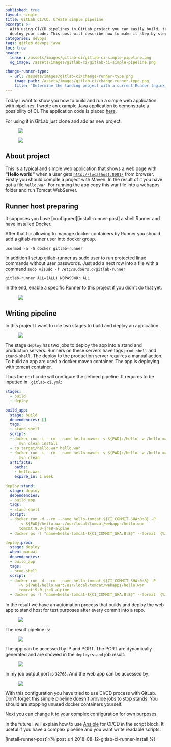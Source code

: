 ```yaml
---
published: true
layout: single
title: GitLab CI/CD. Create simple pipeline
excerpt: >-
  With using CI/CD pipelines in GitLab project you can easily build, test and
  deploy your code. This post will describe how to make it step by step.
categories: devops
tags: gitlab devops java
toc: true
header:
  teaser: /assets/images/gitlab-ci/gitlab-ci-simple-pipeline.png
  og_image: /assets/images/gitlab-ci/gitlab-ci-simple-pipeline.png

change-runner-type:
  - url: /assets/images/gitlab-ci/change-runner-type.png
    image_path: /assets/images/gitlab-ci/change-runner-type.png
    title: "Determine the landing project with a current Runner (nginx)"
---
```


Today I want to show you how to build and run a simple web application with
pipelines. I wrote an example Java application to demonstrate a possibility of CI.
The application code is placed [here][java-servlet-hello].

For using it in GitLab just clone and add as new project.
<figure>
	<a href="/assets/images/gitlab-ci/create-new-project.png">
    <img src="/assets/images/gitlab-ci/create-new-project.png">
  </a>
</figure>
<figure>
	<a href="/assets/images/gitlab-ci/java-project-info.png">
    <img src="/assets/images/gitlab-ci/java-project-info.png">
  </a>
</figure>


## About project

This is a typical and simple web application that shows a web page with
**"Hello world"** when a user gets
[`http://localhost:8081/`](http://localhost:8081/) from browser.
Firstly you should compile a project with Maven. In the result of it you have
got a file `hello.war`. For running the app copy this war file into a webapps
folder and run Tomcat WebServer.


## Runner host preparing

It supposes you have [configured][install-runner-post] a shell Runner and have
installed Docker.

After that for allowing to manage docker containers by Runner you should add
a gitlab-runner user into docker group.
```shell
usermod -a -G docker gitlab-runner
```

In addition I setup gitlab-runner as sudo user to run protected linux commands
without user passwords. Just add a next row into a file with a command
`sudo visudo -f /etc/sudoers.d/gitlab-runner`
```
gitlab-runner ALL=(ALL) NOPASSWD: ALL
```

In the end, enable a specific Runner to this project if you didn't do that yet.

<figure>
	<a href="/assets/images/gitlab-ci/configure-stand-runner.png">
    <img src="/assets/images/gitlab-ci/configure-stand-runner.png">
  </a>
</figure>


## Writing pipeline

In this project I want to use two stages to build and deploy an application.

<figure>
	<a href="/assets/images/gitlab-ci/hello-pipeline.png">
    <img src="/assets/images/gitlab-ci/hello-pipeline.png">
  </a>
</figure>

The stage `deploy` has two jobs to deploy the app into a stand and production
servers. Runners on these servers have tags `prod-shell` and `stand-shell`.
The deploy to the production server requires a manual action. To build an app
are used a docker maven container. The app is deploying with tomcat container.

Thus the next code will configure the defined pipeline.
It requires to be inputted in `.gitlab-ci.yml`:
```yaml
stages:
  - build
  - deploy

build_app:
  stage: build
  dependencies: []
  tags:
  - stand-shell
  script:
  - docker run -i --rm --name hello-maven -v ${PWD}:/hello -w /hello maven
      mvn clean install
  - cp target/hello.war hello.war
  - docker run -i --rm --name hello-maven -v ${PWD}:/hello -w /hello maven
      mvn clean
  artifacts:
    paths:
    - hello.war
    expire_in: 1 week

deploy:stand:
  stage: deploy
  dependencies:
  - build_app
  tags:
  - stand-shell
  script:
  - docker run -d --rm --name hello-tomcat-${CI_COMMIT_SHA:0:8} -P
      -v ${PWD}/hello.war:/usr/local/tomcat/webapps/hello.war   
      tomcat:9.0-jre8-alpine
  - docker ps -f "name=hello-tomcat-${CI_COMMIT_SHA:0:8}" --format '{% raw %}{{.Ports}}{% endraw %}'

deploy:prod:
  stage: deploy
  when: manual
  dependencies:
  - build_app
  tags:
  - prod-shell
  script:
  - docker run -d --rm --name hello-tomcat-${CI_COMMIT_SHA:0:8} -P
      -v ${PWD}/hello.war:/usr/local/tomcat/webapps/hello.war   
      tomcat:9.0-jre8-alpine
  - docker ps -f "name=hello-tomcat-${CI_COMMIT_SHA:0:8}" --format '{% raw %}{{.Ports}}{% endraw %}'
```



In the result we have an automation process that builds and deploy the web app
to stand host for test purposes after every commit into a repo.

<figure>
	<a href="/assets/images/gitlab-ci/hello-gitlab-pipelines.png">
    <img src="/assets/images/gitlab-ci/hello-gitlab-pipelines.png">
  </a>
</figure>

The result pipeline is:

<figure>
	<a href="/assets/images/gitlab-ci/hello-gitlab-pipeline.png">
    <img src="/assets/images/gitlab-ci/hello-gitlab-pipeline.png">
  </a>
</figure>


The app can be accessed by IP and PORT.  The PORT are dynamically generated and
are showed in the `deploy:stand` job result:

<figure>
	<a href="/assets/images/gitlab-ci/hello-deploy-job-result.png">
    <img src="/assets/images/gitlab-ci/hello-deploy-job-result.png">
  </a>
</figure>

In my job output port is `32768`. And the web app can be accessed by:
<figure>
	<a href="/assets/images/gitlab-ci/hello-result.png">
    <img src="/assets/images/gitlab-ci/hello-result.png">
  </a>
</figure>

With this configuration you have tried to use CI/CD process with GitLab. Don't
forget this simple pipeline doesn't provide jobs to stop stands. You should are
stopping unused docker containers yourself.

Next you can change it to your complex configuration for own purposes.

In the future I will explain how to use [Ansible](https://www.ansible.com/)
for CI/CD in the script block. It useful if you have a complex pipeline and you
want write readable scripts.

[java-servlet-hello]:https://github.com/GRomR1/java-servlet-hello

[install-runner-post]:{% post_url 2018-08-12-gitlab-ci-runner-install %}
